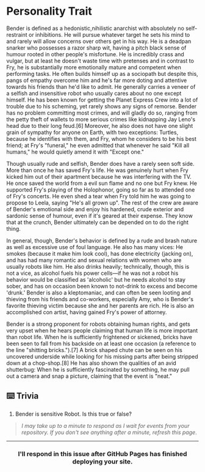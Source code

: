 # Personality Trait

Bender is defined as a hedonistic,nihilistic anarchist with absolutely no self-restraint or inhibitions. He will pursue whatever target he sets his mind to and rarely will allow concerns over others get in his way. He is a deadpan snarker who possesses a razor sharp wit, having a pitch black sense of humour rooted in other people's misfortune. He is incredibly crass and vulgar, but at least he doesn't waste time with pretenses and in contrast to Fry, he is substantially more emotionally mature and competent when performing tasks. He often builds himself up as a sociopath but despite this, pangs of empathy overcome him and he's far more doting and attentive towards his friends than he'd like to admit. He generally carries a veneer of a selfish and insensitive robot who usually cares about no one except himself. He has been known for getting the Planet Express Crew into a lot of trouble due to his scheming, yet rarely shows any signs of remorse. Bender has no problem committing most crimes, and will gladly do so, ranging from the petty theft of wallets to more serious crimes like kidnapping Jay Leno's head due to their long feud.[6] Moreover, he also does not have one slight grain of sympathy for anyone on Earth, with two exceptions: Turtles, because he identifies with them, and Fry, whom he considers to be his best friend; at Fry's "funeral," he even admitted that whenever he said "Kill all humans," he would quietly amend it with "Except one."

Though usually rude and selfish, Bender does have a rarely seen soft side. More than once he has saved Fry's life. He was genuinely hurt when Fry kicked him out of their apartment because he was interfering with the TV. He once saved the world from a evil sun flame and no one but Fry knew. He supported Fry's playing of the Holophonor, going so far as to attended one of Fry's concerts. He even shed a tear when Fry told him he was going to propose to Leela, saying "He's all grown up". The rest of the crew are aware of Bender's emotional side and enjoy his hardened, crude exterior and sardonic sense of humour, even if it's geared at their expense. They know that at the crunch, Bender ultimately can be depended on to do the right thing.

In general, though, Bender's behavior is defined by a rude and brash nature as well as excessive use of foul language. He also has many vices: He smokes (because it make him look cool), has done electricity (jacking on), and has had many romantic and sexual relations with women who are usually robots like him. He also drinks heavily; technically, though, this is not a vice, as alcohol fuels his power cells—if he was not a robot his behavior would be classified as 'alcoholic' but he needs alcohol to stay sober, and has on occasion been known to not-drink to excess and become 'drunk.' Bender is also a kleptomaniac, and can often be seen looting and thieving from his friends and co-workers, especially Amy, who is Bender's favorite thieving victim because she and her parents are rich. He is also an accomplished con artist, having gained Fry's power of attorney.

Bender is a strong proponent for robots obtaining human rights, and gets very upset when he hears people claiming that human life is more important than robot life. When he is sufficiently frightened or sickened, bricks have been seen to fall from his backside on at least one occasion (a reference to the line "shitting bricks.").[7] A brick shaped chute can be seen on his uncovered underside while looking for his missing parts after being stripped down at a chop-shop.[8] He has also shown the qualities of an avid shutterbug: When he is sufficiently fascinated by something, he may pull out a camera and snap a picture, claiming that the event is "neat."


## :keyboard: Trivia

1. Bender is sensitive Robot. Is this true or false?

> _I may take up to a minute to respond as I wait for events from your repository. If you don't see anything after a minute, refresh this page_.


<hr>
<h3 align="center">I'll respond in this issue after GitHub Pages has finished deploying your site.</h3>


